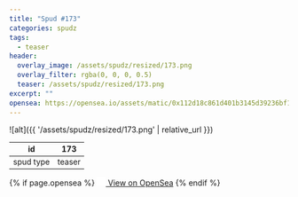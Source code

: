 ```yaml
---
title: "Spud #173"
categories: spudz
tags:
  - teaser
header:
  overlay_image: /assets/spudz/resized/173.png
  overlay_filter: rgba(0, 0, 0, 0.5)
  teaser: /assets/spudz/resized/173.png
excerpt: ""
opensea: https://opensea.io/assets/matic/0x112d18c861d401b3145d39236bf149f01e18beed/173
---
```

![alt]({{ '/assets/spudz/resized/173.png' | relative_url }})

| id | 173 |
|-|-|
| spud type | teaser |

{% if page.opensea %}
<a href="{{page.opensea}}" class="btn btn--info" onclick="window.open(this.href, '_blank'); return false;"><img src="/assets/images/opensea.svg" width="16px"><span>  View on OpenSea</span></a>
{% endif %}
